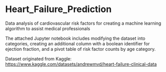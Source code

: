 # Heart_Failure_Prediction
Data analysis of cardiovascular risk factors for creating a machine learning algorithm to assist medical professionals

The attached Jupyter notebook includes modifying the dataset into categories, creating an additional column with a boolean identifier for ejection fraction, and a pivot table of risk factor counts by age category.

Dataset originated from Kaggle:
https://www.kaggle.com/datasets/andrewmvd/heart-failure-clinical-data
